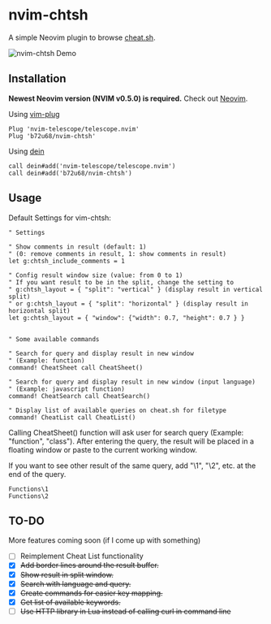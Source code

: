 # nvim-chtsh

A simple Neovim plugin to browse [cheat.sh](https://cheat.sh).

![nvim-chtsh Demo](https://user-images.githubusercontent.com/64541805/131205909-00d8dbc4-7d64-4d04-a8da-0757478d72a7.png)

## Installation

**Newest Neovim version (NVIM v0.5.0) is required.** Check out [Neovim](https://github.com/neovim/neovim).

Using [vim-plug](https://github.com/junegunn/vim-plug)

```viml
Plug 'nvim-telescope/telescope.nvim'
Plug 'b72u68/nvim-chtsh'
```

Using [dein](https://github.com/Shougo/dein.vim)

```viml
call dein#add('nvim-telescope/telescope.nvim')
call dein#add('b72u68/nvim-chtsh')
```

## Usage

Default Settings for vim-chtsh:

```viml
" Settings

" Show comments in result (default: 1)
" (0: remove comments in result, 1: show comments in result)
let g:chtsh_include_comments = 1

" Config result window size (value: from 0 to 1)
" If you want result to be in the split, change the setting to
" g:chtsh_layout = { "split": "vertical" } (display result in vertical split)
" or g:chtsh_layout = { "split": "horizontal" } (display result in horizontal split)
let g:chtsh_layout = { "window": {"width": 0.7, "height": 0.7 } }


" Some available commands

" Search for query and display result in new window
" (Example: function)
command! CheatSheet call CheatSheet()

" Search for query and display result in new window (input language)
" (Example: javascript function)
command! CheatSearch call CheatSearch()

" Display list of available queries on cheat.sh for filetype
command! CheatList call CheatList()
```

Calling CheatSheet() function will ask user for search query (Example: "function",
"class"). After entering the query, the result will be placed in a floating window
or paste to the current working window.

If you want to see other result of the same query, add "\1", "\2", etc.
at the end of the query.

```
Functions\1
Functions\2
```

## TO-DO

More features coming soon (if I come up with something)

- [ ] Reimplement Cheat List functionality
- [x] ~~Add border lines around the result buffer.~~
- [x] ~~Show result in split window.~~
- [x] ~~Search with language and query.~~
- [x] ~~Create commands for easier key mapping.~~
- [x] ~~Get list of available keywords.~~
- [ ] ~~Use HTTP library in Lua instead of calling curl in command line~~
